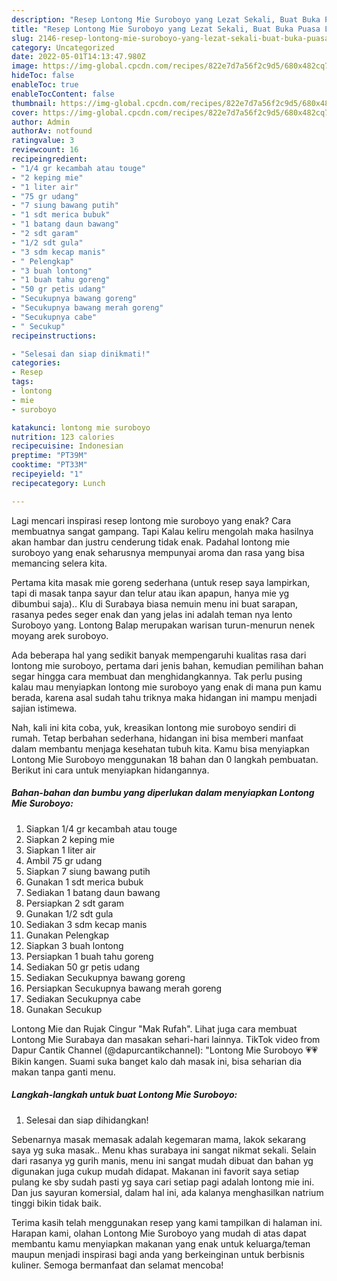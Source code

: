 ```yaml
---
description: "Resep Lontong Mie Suroboyo yang Lezat Sekali, Buat Buka Puasa Lezat"
title: "Resep Lontong Mie Suroboyo yang Lezat Sekali, Buat Buka Puasa Lezat"
slug: 2146-resep-lontong-mie-suroboyo-yang-lezat-sekali-buat-buka-puasa-lezat
category: Uncategorized
date: 2022-05-01T14:13:47.980Z
image: https://img-global.cpcdn.com/recipes/822e7d7a56f2c9d5/680x482cq70/lontong-mie-suroboyo-foto-resep-utama.jpg
hideToc: false
enableToc: true
enableTocContent: false
thumbnail: https://img-global.cpcdn.com/recipes/822e7d7a56f2c9d5/680x482cq70/lontong-mie-suroboyo-foto-resep-utama.jpg
cover: https://img-global.cpcdn.com/recipes/822e7d7a56f2c9d5/680x482cq70/lontong-mie-suroboyo-foto-resep-utama.jpg
author: Admin
authorAv: notfound
ratingvalue: 3
reviewcount: 16
recipeingredient:
- "1/4 gr kecambah atau touge"
- "2 keping mie"
- "1 liter air"
- "75 gr udang"
- "7 siung bawang putih"
- "1 sdt merica bubuk"
- "1 batang daun bawang"
- "2 sdt garam"
- "1/2 sdt gula"
- "3 sdm kecap manis"
- " Pelengkap"
- "3 buah lontong"
- "1 buah tahu goreng"
- "50 gr petis udang"
- "Secukupnya bawang goreng"
- "Secukupnya bawang merah goreng"
- "Secukupnya cabe"
- " Secukup"
recipeinstructions:

- "Selesai dan siap dinikmati!"
categories:
- Resep
tags:
- lontong
- mie
- suroboyo

katakunci: lontong mie suroboyo 
nutrition: 123 calories
recipecuisine: Indonesian
preptime: "PT39M"
cooktime: "PT33M"
recipeyield: "1"
recipecategory: Lunch

---
```



Lagi mencari inspirasi resep lontong mie suroboyo yang enak? Cara membuatnya sangat gampang. Tapi Kalau keliru mengolah maka hasilnya akan hambar dan justru cenderung tidak enak. Padahal lontong mie suroboyo yang enak seharusnya mempunyai aroma dan rasa yang bisa memancing selera kita.


Pertama kita masak mie goreng sederhana (untuk resep saya lampirkan, tapi di masak tanpa sayur dan telur atau ikan apapun, hanya mie yg dibumbui saja).. Klu di Surabaya biasa nemuin menu ini buat sarapan, rasanya pedes seger enak dan yang jelas ini adalah teman nya lento Suroboyo yang. Lontong Balap merupakan warisan turun-menurun nenek moyang arek suroboyo.

Ada beberapa hal yang sedikit banyak mempengaruhi kualitas rasa dari lontong mie suroboyo, pertama dari jenis bahan, kemudian pemilihan bahan segar hingga cara membuat dan menghidangkannya. Tak perlu pusing kalau mau menyiapkan lontong mie suroboyo yang enak di mana pun kamu berada, karena asal sudah tahu triknya maka hidangan ini mampu menjadi sajian istimewa.


Nah, kali ini kita coba, yuk, kreasikan lontong mie suroboyo sendiri di rumah. Tetap berbahan sederhana, hidangan ini bisa memberi manfaat dalam membantu menjaga kesehatan tubuh kita. Kamu bisa menyiapkan Lontong Mie Suroboyo menggunakan 18 bahan dan 0 langkah pembuatan. Berikut ini cara untuk menyiapkan hidangannya.

<!--inarticleads1-->

##### Bahan-bahan dan bumbu yang diperlukan dalam menyiapkan Lontong Mie Suroboyo:

1. Siapkan 1/4 gr kecambah atau touge
1. Siapkan 2 keping mie
1. Siapkan 1 liter air
1. Ambil 75 gr udang
1. Siapkan 7 siung bawang putih
1. Gunakan 1 sdt merica bubuk
1. Sediakan 1 batang daun bawang
1. Persiapkan 2 sdt garam
1. Gunakan 1/2 sdt gula
1. Sediakan 3 sdm kecap manis
1. Gunakan  Pelengkap
1. Siapkan 3 buah lontong
1. Persiapkan 1 buah tahu goreng
1. Sediakan 50 gr petis udang
1. Sediakan Secukupnya bawang goreng
1. Persiapkan Secukupnya bawang merah goreng
1. Sediakan Secukupnya cabe
1. Gunakan  Secukup


Lontong Mie dan Rujak Cingur &#34;Mak Rufah&#34;. Lihat juga cara membuat Lontong Mie Surabaya dan masakan sehari-hari lainnya. TikTok video from Dapur Cantik Channel (@dapurcantikchannel): &#34;Lontong Mie Suroboyo 💗💗 Bikin kangen. Suami suka banget kalo dah masak ini, bisa seharian dia makan tanpa ganti menu. 

<!--inarticleads2-->

##### Langkah-langkah untuk buat Lontong Mie Suroboyo:


1. Selesai dan siap dihidangkan!

Sebenarnya masak memasak adalah kegemaran mama, lakok sekarang saya yg suka masak.. Menu khas surabaya ini sangat nikmat sekali. Selain dari rasanya yg gurih manis, menu ini sangat mudah dibuat dan bahan yg digunakan juga cukup mudah didapat. Makanan ini favorit saya setiap pulang ke sby sudah pasti yg saya cari setiap pagi adalah lontong mie ini. Dan jus sayuran komersial, dalam hal ini, ada kalanya menghasilkan natrium tinggi bikin tidak baik. 

Terima kasih telah menggunakan resep yang kami tampilkan di halaman ini. Harapan kami, olahan Lontong Mie Suroboyo yang mudah di atas dapat membantu kamu menyiapkan makanan yang enak untuk keluarga/teman maupun menjadi inspirasi bagi anda yang berkeinginan untuk berbisnis kuliner. Semoga bermanfaat dan selamat mencoba!
